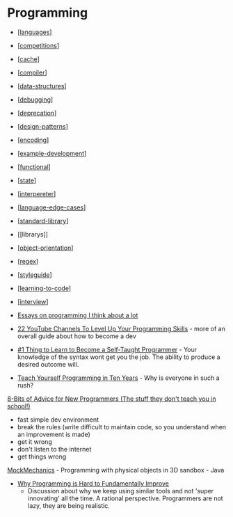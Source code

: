 Programming
===========

* [[languages]]
* [[competitions]]
* [[cache]]
* [[compiler]]
* [[data-structures]]
* [[debugging]]
* [[deprecation]]
* [[design-patterns]]
* [[encoding]]
* [[example-development]]
* [[functional]]
* [[state]]
* [[interpereter]]
* [[language-edge-cases]]
* [[standard-library]]
* [[librarys]]
* [[object-orientation]]
* [[regex]]
* [[styleguide]]
* [[learning-to-code]]
* [[interview]]

* [Essays on programming I think about a lot](https://www.benkuhn.net/progessays/)

* [22 YouTube Channels To Level Up Your Programming Skills](https://blog.codegiant.io/programming-skills-d77d4abdf255) - more of an overall guide about how to become a dev

* [#1 Thing to Learn to Become a Self-Taught Programmer](https://youtu.be/sYjEzOIa5JI?t=83) - Your knowledge of the syntax wont get you the job. The ability to produce a desired outcome will.

* [Teach Yourself Programming in Ten Years](https://norvig.com/21-days.html#answers) - Why is everyone in such a rush?

[8-Bits of Advice for New Programmers (The stuff they don't teach you in school!)](https://www.youtube.com/watch?v=vVRCJ52g5m4)
* fast simple dev environment
* break the rules (write difficult to maintain code, so you understand when an improvement is made)
* get it wrong
* don't listen to the internet
* get things wrong



[MockMechanics](https://mockmechanics.com/) - Programming with physical objects in 3D sandbox - Java


* [Why Programming is Hard to Fundamentally Improve](https://aidancunniffe.com/why-programming-is-hard-to-fundamentally-improve-4101612d4ad9)
    * Discussion about why we keep using similar tools and not 'super innovating' all the time. A rational perspective. Programmers are not lazy, they are being realistic.



[//begin]: # "Autogenerated link references for markdown compatibility"
[languages]: languages.md "Languages"
[competitions]: competitions.md "competitions"
[cache]: cache.md "cache"
[compiler]: compiler.md "compiler"
[data-structures]: data-structures.md "Data Structures"
[debugging]: debugging.md "Debugging"
[deprecation]: deprecation.md "Deprecation"
[design-patterns]: design-patterns.md "Design patterns"
[encoding]: encoding.md "Data Encoding"
[example-development]: example-development.md "Examples"
[functional]: functional.md "Functional Programming"
[state]: state.md "state"
[interpereter]: interpereter.md "interperter"
[language-edge-cases]: language-edge-cases.md "Language Edge Cases"
[standard-library]: standard-library.md "standard-library"
[object-orientation]: object-orientation.md "Object Orientation"
[regex]: regex.md "regex"
[styleguide]: styleguide.md "StyleGuide"
[learning-to-code]: learning-to-code.md "Learning Programming"
[interview]: interview.md "Interview Questions"
[//end]: # "Autogenerated link references"